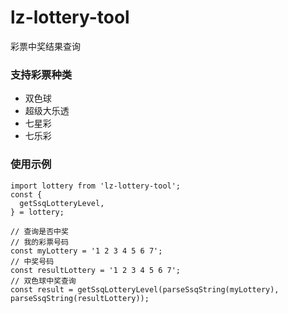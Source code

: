 # lz-lottery-tool
彩票中奖结果查询

### 支持彩票种类
* 双色球
* 超级大乐透
* 七星彩
* 七乐彩

### 使用示例
```
import lottery from 'lz-lottery-tool';
const {
  getSsqLotteryLevel,
} = lottery;

// 查询是否中奖
// 我的彩票号码
const myLottery = '1 2 3 4 5 6 7';
// 中奖号码
const resultLottery = '1 2 3 4 5 6 7';
// 双色球中奖查询
const result = getSsqLotteryLevel(parseSsqString(myLottery), parseSsqString(resultLottery));
```